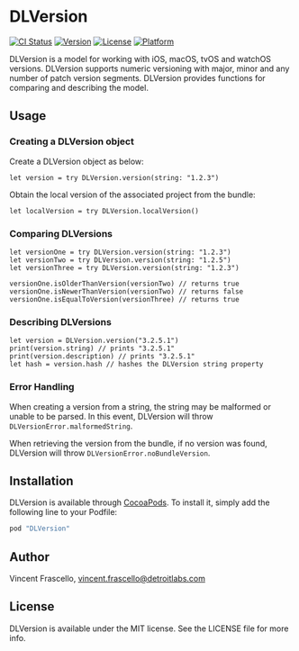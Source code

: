 # DLVersion

[![CI Status](http://img.shields.io/travis/detroit-labs/DLVersion.svg?style=flat)](https://travis-ci.org/detroit-labs/DLVersion)
[![Version](https://img.shields.io/cocoapods/v/DLVersion.svg?style=flat)](http://cocoadocs.org/docsets/DLVersion)
[![License](https://img.shields.io/cocoapods/l/DLVersion.svg?style=flat)](http://cocoadocs.org/docsets/DLVersion)
[![Platform](https://img.shields.io/cocoapods/p/DLVersion.svg?style=flat)](http://cocoadocs.org/docsets/DLVersion)

DLVersion is a model for working with iOS, macOS, tvOS and watchOS versions.  DLVersion supports numeric versioning with major, minor and any number of patch version segments.  DLVersion provides functions for comparing and describing the model.  

## Usage

### Creating a DLVersion object

Create a DLVersion object as below: 

```
let version = try DLVersion.version(string: "1.2.3")
```

Obtain the local version of the associated project from the bundle: 

```
let localVersion = try DLVersion.localVersion()
```

### Comparing DLVersions

```
let versionOne = try DLVersion.version(string: "1.2.3")
let versionTwo = try DLVersion.version(string: "1.2.5")
let versionThree = try DLVersion.version(string: "1.2.3")

versionOne.isOlderThanVersion(versionTwo) // returns true
versionOne.isNewerThanVersion(versionTwo) // returns false
versionOne.isEqualToVersion(versionThree) // returns true
```

### Describing DLVersions

```
let version = DLVersion.version("3.2.5.1")
print(version.string) // prints "3.2.5.1"
print(version.description) // prints "3.2.5.1"
let hash = version.hash // hashes the DLVersion string property
```

### Error Handling

When creating a version from a string, the string may be malformed or unable to be parsed.  In this event, DLVersion will throw `DLVersionError.malformedString`.

When retrieving the version from the bundle, if no version was found, DLVersion will throw `DLVersionError.noBundleVersion`.

## Installation

DLVersion is available through [CocoaPods](http://cocoapods.org). To install
it, simply add the following line to your Podfile:

```rb
pod "DLVersion"
```

## Author

Vincent Frascello, vincent.frascello@detroitlabs.com

## License

DLVersion is available under the MIT license. See the LICENSE file for more info.
